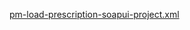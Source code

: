 [pm-load-prescription-soapui-project.xml](/.attachments/pm-load-prescription-soapui-project-7c7c5951-5c06-4a07-ae0b-51a6e6d79647.xml)